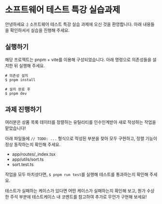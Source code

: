 # 소프트웨어 테스트 특강 실습과제

안녕하세요 :)
소프트웨어 테스트 특강 실습 과제에 오신 것을 환영합니다.
아래 내용들을 확인하셔서 실습을 진행해 주세요.

## 실행하기

해당 프로젝트는 pnpm + vite를 이용해 구성되었습니다. 아래 명령으로 의존성들을 설치한 뒤 실행해 주세요.


```shell
# 의존성 설치
$ pnpm install

# 설치 완료 후
$ pnpm dev
```


## 과제 진행하기

여러분은 상품 목록 데이터를 정렬하는 유틸리티를 인수인계받아 새로 작성하는 작업을 맡았습니다!

아래 파일들에 `// TODO: ...` 형식으로 작성된 부분을 찾아 모두 구현하고, 정렬 기능이 정상 동작하는지 확인해 주세요.
- app/routes/_index.tsx
- app/utils/sort.ts
- sort.test.ts

작업을 모두 마치셨다면, `$ pnpm run test`를 실행해 테스트를 통과하는지 확인해 주세요.

테스트가 실패하는 케이스가 있다면 어떤 케이스가 실패하는지 확인해 보고, 뭔가 수상한 주석 부분에 테스트케이스 내 코멘트를 참고하여 추가로 무언가 구현해 보세요!
